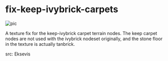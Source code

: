# fix-keep-ivybrick-carpets

![pic](pic.jpg)

A texture fix for the keep-ivybrick carpet terrain nodes. The keep carpet nodes are not used with the ivybrick nodeset originally, and the stone floor in the texture is actually tanbrick.

src: Eksevis
